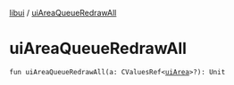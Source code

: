 [libui](README.md) / [uiAreaQueueRedrawAll](ui-area-queue-redraw-all.md)

# uiAreaQueueRedrawAll

`fun uiAreaQueueRedrawAll(a: CValuesRef<`[`uiArea`](ui-area.md)`>?): Unit`

